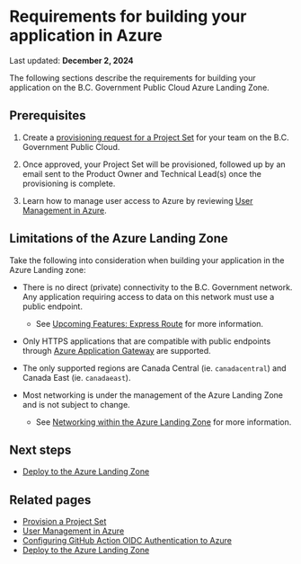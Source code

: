 # Requirements for building your application in Azure

Last updated: **December 2, 2024**

The following sections describe the requirements for building your application on the B.C. Government Public Cloud Azure Landing Zone.

## Prerequisites

1. Create a [provisioning request for a Project Set](../../welcome/provision-a-project-set.md) for your team on the B.C. Government Public Cloud.

2. Once approved, your Project Set will be provisioned, followed up by an email sent to the Product Owner and Technical Lead(s) once the provisioning is complete.

3. Learn how to manage user access to Azure by reviewing [User Management in Azure](user-management.md).

## Limitations of the Azure Landing Zone

Take the following into consideration when building your application in the Azure Landing zone:

* There is no direct (private) connectivity to the B.C. Government network. Any application requiring access to data on this network must use a public endpoint.
  * See [Upcoming Features: Express Route](../upcoming-features/express-route.md) for more information.

* Only HTTPS applications that are compatible with public endpoints through [Azure Application Gateway](https://learn.microsoft.com/en-us/azure/application-gateway/overview) are supported.

* The only supported regions are Canada Central (ie. `canadacentral`) and Canada East (ie. `canadaeast`).

* Most networking is under the management of the Azure Landing Zone and is not subject to change.
  * See [Networking within the Azure Landing Zone](networking.md) for more information.

## Next steps

* [Deploy to the Azure Landing Zone](deploy-to-the-azure-landing-zone.md)

## Related pages

* [Provision a Project Set](../../welcome/provision-a-project-set.md)
* [User Management in Azure](user-management.md)
* [Configuring GitHub Action OIDC Authentication to Azure](../best-practices/ci-cd.md#configuring-github-action-oidc-authentication-to-azure)
* [Deploy to the Azure Landing Zone](deploy-to-the-azure-landing-zone.md)
